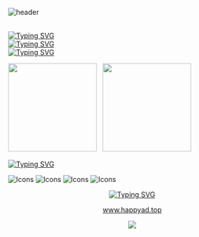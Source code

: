 ![header](https://capsule-render.vercel.app/api?type=waving&color=timeGradient&height=300&section=header&text=Hi,There!&fontSize=90)

<br>[![Typing SVG](https://readme-typing-svg.demolab.com?font=Oswald&size=30&pause=1000&color=5213F7&vCenter=true&width=435&lines=+This+is+happyAD%EF%BC%81;I'm+studying+in+NUAA)](https://git.io/typing-svg)
<br>[![Typing SVG](https://readme-typing-svg.demolab.com?font=ZCOOL+QingKe+HuangYou&size=30&duration=1&color=6B11FF&vCenter=true&repeat=false&width=435&lines=%E7%94%B5%E7%B1%BB%E4%B8%93%E4%B8%9A%E5%AD%A6%E7%94%9F%E4%B8%80%E5%90%8D+)](https://git.io/typing-svg)
<br>[![Typing SVG](https://readme-typing-svg.demolab.com?font=ZCOOL+QingKe+HuangYou&size=30&duration=1&color=6B11FF&vCenter=true&repeat=false&width=435&lines=%E9%95%BF%E7%A9%BA%E5%BE%A1%E9%A3%8E%E7%AE%97%E6%B3%95%E7%BB%84%E5%86%85%E9%AC%BC%EF%BC%88%E6%9B%BE%E7%BB%8F%E6%98%AF%E7%94%B5%E6%8E%A7%E7%BB%84%EF%BC%89)](https://git.io/typing-svg)

<div align="left">
    <img height="180em" src="https://github-readme-stats.vercel.app/api?username=happyADD&count_private=true&show_icons=true&theme=ambient_gradient" />
    &nbsp; <img height="180em" src="https://github-readme-stats.vercel.app/api/top-langs/?username=happyADD&hide=CSS&layout=compact&theme=ambient_gradient" />
</div>



[![Typing SVG](https://readme-typing-svg.demolab.com?font=Rubik+Mono+One&pause=1000&color=000000&vCenter=true&width=435&lines=%3E%3EDelving+into%3A)](https://git.io/typing-svg)
<div align="left">
  <img src="https://skillicons.dev/icons?i=autocad,clion,matlab,pycharm,vim,vscode" alt="Icons" />
  <img src="https://skillicons.dev/icons?i=anaconda,bash,git,github,linux,powershell" alt="Icons" />
  <img src="https://skillicons.dev/icons?i=c,cpp,cmake,latex,md,opencv,py,pytorch,ros,ubuntu,wordpress" alt="Icons" />
  <img src="https://skillicons.dev/icons?i=javascript,html,raspberrypi,vue" alt="Icons" />
</div>

<!---
happyADD/happyADD is a ✨ special ✨ repository because its `README.md` (this file) appears on your GitHub profile.
You can click the Preview link to take a look at your changes.
--->

<div align="center">  
  
[![Typing SVG](https://readme-typing-svg.demolab.com?font=ZCOOL+QingKe+HuangYou&size=30&duration=1&color=6B11FF&vCenter=true&repeat=false&width=435&lines=%E6%AC%A2%E8%BF%8E%E8%AE%BF%E9%97%AE%EF%BC%9A)](https://git.io/typing-svg)
<a>

  www.happyad.top
</a>
</div>


<p align="center">
<img src="https://capsule-render.vercel.app/api?type=waving&color=timeGradient&height=300&&section=footer&text=THE%20END&fontSize=90&fontAlign=50&fontAlignY=70&desc=Hope%20your%20program%20is%20bug-free!&descAlign=50&descSize=30&descAlignY=40&animation=twinkling" />
</p>
